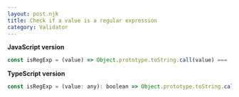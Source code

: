 ```yaml
---
layout: post.njk
title: Check if a value is a regular expression
category: Validator
---
```


**JavaScript version**

```js
const isRegExp = (value) => Object.prototype.toString.call(value) === '[object RegExp]';
```

**TypeScript version**

```js
const isRegExp = (value: any): boolean => Object.prototype.toString.call(value) === '[object RegExp]';
```
